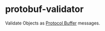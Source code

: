 protobuf-validator
====================

Validate Objects as [Protocol Buffer](https://developers.google.com/protocol-buffers/docs/proto) messages.
